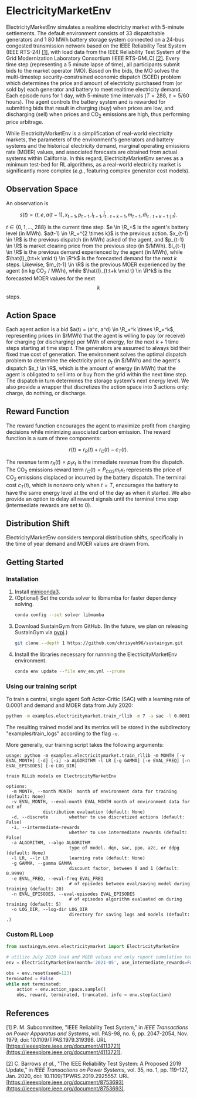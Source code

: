 # ElectricityMarketEnv

ElectricityMarketEnv simulates a realtime electricity market with 5-minute settlements. The default environment consists of 33 dispatchable generators and 1 80 MWh battery storage system connected on a 24-bus congested transmission network based on the IEEE Reliability Test System (IEEE RTS-24) [[1]](#references), with load data from the IEEE Reliability Test System of the Grid Modernization Laboratory Consortium (IEEE RTS-GMLC) [[2]](#references). Every time step (representing a 5 minute lapse of time), all participants submit bids to the market operator (MO). Based on the bids, the MO solves the multi-timestep security-constrained economic dispatch (SCED) problem which determines the price and amount of electricity purchased from (or sold by) each generator and battery to meet realtime electricity demand. Each episode runs for 1 day, with 5-minute time intervals ($T = 288$, $\tau = 5/60$ hours). The agent controls the battery system and is rewarded for submitting bids that result in charging (buy) when prices are low, and discharging (sell) when prices and CO<sub>2</sub> emissions are high, thus performing price arbitrage.

While ElectricityMarketEnv is a simplification of real-world electricity markets, the parameters of the environment's generators and battery systems and the historical electricity demand, marginal operating emissions rate (MOER) values, and associated forecasts are obtained from actual systems within California. In this regard, ElectricityMarketEnv serves as a minimum test-bed for RL algorithms, as a real-world electricity market is significantly more complex (_e.g._, featuring complex generator cost models).

## Observation Space

An observation is

$$
s(t) = (t, e, a(t-1), x_{t-1}, p_{t-1}, l_{t-1}, \hat{l}_{t:t+k-1}, m_{t-1}, \hat{m}_{t:t+k-1 \mid t}).
$$

$t \in \{0, 1, \dotsc, 288\}$ is the current time step. $e \in \R_+$ is the agent's battery level (in MWh). $a(t-1) \in \R_+^{2 \times k}$ is the previous action. $x_{t-1} \in \R$ is the previous dispatch (in MWh) asked of the agent, and $p_{t-1} \in \R$ is market clearing price from the previous step (in \$/MWh). $l_{t-1} \in \R$  is the previous demand experienced by the agent (in MWh), while $\hat{l}_{t:t+k \mid t} \in \R^k$ is the forecasted demand for the next $k$ steps. Likewise, $m_{t-1} \in \R$ is the previous MOER experienced by the agent (in kg CO<sub>2</sub> / MWh), while $\hat{l}_{t:t+k \mid t} \in \R^k$ is the forecasted MOER values for the next $$k$$ steps.

## Action Space
Each agent action is a bid $a(t) = (a^c, a^d) \in \R_+^k \times \R_+^k$, representing prices (in \$/MWh) that the agent is willing to pay (or receive) for charging (or discharging) per MWh of energy, for the next $k+1$ time steps starting at time step $t$. The generators are assumed to always bid their fixed true cost of generation. The environment solves the optimal dispatch problem to determine the electricity price $p_t$ (in \$/MWh) and the agent's dispatch $x_t \in \R$, which is the amount of energy (in MWh) that the agent is obligated to sell into or buy from the grid within the next time step. The dispatch in turn determines the storage system's next energy level. We also provide a wrapper that discretizes the action space into 3 actions only: charge, do nothing, or discharge.

## Reward Function
The reward function encourages the agent to maximize profit from charging decisions while minimizing associated carbon emission. The reward function is a sum of three components:

$$
r(t) = r_R(t) + r_C(t) - c_T(t).
$$

The revenue term $r_R(t) = p_t x_t$ is the immediate revenue from the dispatch. The CO<sub>2</sub> emissions reward term $r_C(t) = P_\text{CO2} m_t x_t$ represents the price of CO<sub>2</sub> emissions displaced or incurred by the battery dispatch. The terminal cost $c_T(t)$, which is nonzero only when $t=T$, encourages the battery to have the same energy level at the end of the day as when it started. We also provide an option to delay all reward signals until the terminal time step (intermediate rewards are set to 0).

## Distribution Shift
ElectricityMarketEnv considers temporal distribution shifts, specifically in the time of year demand and MOER values are drawn from.

## Getting Started

### Installation

1. Install [miniconda3](https://docs.conda.io/en/latest/miniconda-other-installer-links.html).
2. (Optional) Set the conda solver to libmamba for faster dependency solving.
    ```bash
    conda config --set solver libmamba
    ```
3. Download SustainGym from GitHub. (In the future, we plan on releasing SustainGym via [pypi](https://pypi.org/).)
    ```bash
    git clone --depth 1 https://github.com/chrisyeh96/sustaingym.git
    ```
4. Install the libraries necessary for runnning the ElectricityMarketEnv environment.
    ```bash
    conda env update --file env_em.yml --prune
    ```

### Using our training script

To train a central, single agent Soft Actor-Critic (SAC) with a learning rate of 0.0001 and demand and MOER data from July 2020:

```bash
python -m examples.electricitymarket.train_rllib -m 7 -a sac -l 0.0001 -o examples/train_logs
```

The resulting trained model and its metrics will be stored in the subdirectory "examples/train_logs" according to the flag `-o`.

More generally, our training script takes the following arguments:

```
usage: python -m examples.electricitymarket.train_rllib -m MONTH [-v EVAL_MONTH] [-d] [-i] -a ALGORITHM -l LR [-g GAMMA] [-e EVAL_FREQ] [-n EVAL_EPISODES] [-o LOG_DIR]

train RLLib models on ElectricityMarketEnv

options:
  -m MONTH, --month MONTH  month of environment data for training (default: None)
  -v EVAL_MONTH, --eval-month EVAL_MONTH month of environment data for out of
              distribution evaluation (default: None)
  -d, --discrete        whether to use discretized actions (default: False)
  -i, --intermediate-rewards
                        whether to use intermediate rewards (default: False)
  -a ALGORITHM, --algo ALGORITHM
                        type of model. dqn, sac, ppo, a2c, or ddpg (default: None)
  -l LR, --lr LR        learning rate (default: None)
  -g GAMMA, --gamma GAMMA
                        discount factor, between 0 and 1 (default: 0.9999)
  -e EVAL_FREQ, --eval-freq EVAL_FREQ
                        # of episodes between eval/saving model during training (default: 20)
  -n EVAL_EPISODES, --eval-episodes EVAL_EPISODES
                        # of episodes algorithm evaluated on during training (default: 5)
  -o LOG_DIR, --log-dir LOG_DIR
                        directory for saving logs and models (default: .)
```


### Custom RL Loop

```python
from sustaingym.envs.electricitymarket import ElectricityMarketEnv

# utilize July 2020 load and MOER values and only report cumulative terminal rewards
env = ElectricityMarketEnv(month='2021-05', use_intermediate_rewards=False)

obs = env.reset(seed=123)
terminated = False
while not terminated:
    action = env.action_space.sample()
    obs, reward, terminated, truncated, info = env.step(action)
```


## References

[1] P. M. Subcommittee, "IEEE Reliability Test System," in _IEEE Transactions on Power Apparatus and Systems_, vol. PAS-98, no. 6, pp. 2047-2054, Nov. 1979, doi: 10.1109/TPAS.1979.319398. URL [https://ieeexplore.ieee.org/document/4113721](https://ieeexplore.ieee.org/document/4113721).

[2] C. Barrows _et al._, "The IEEE Reliability Test System: A Proposed 2019 Update," in _IEEE Transactions on Power Systems_, vol. 35, no. 1, pp. 119-127, Jan. 2020, doi: 10.1109/TPWRS.2019.2925557. URL [https://ieeexplore.ieee.org/document/8753693](https://ieeexplore.ieee.org/document/8753693).
